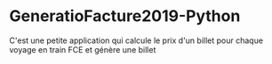 # GeneratioFacture2019-Python
C'est une petite application qui calcule le prix d'un billet pour chaque voyage en train FCE et génère une billet 
